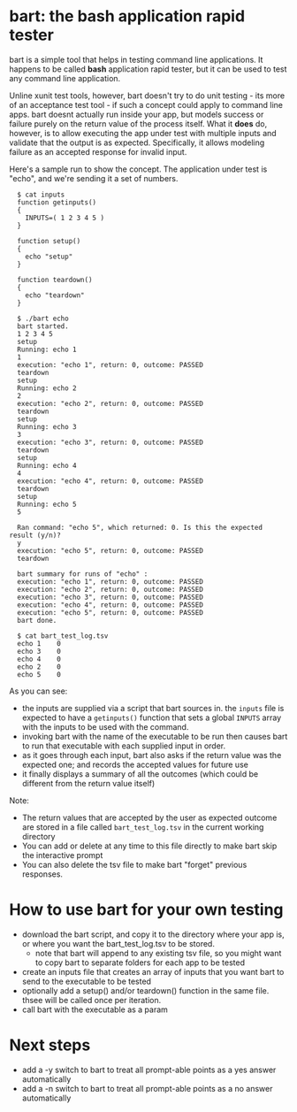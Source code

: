 bart: the bash application rapid tester
========================================

bart is a simple tool that helps in testing command line applications. It happens to be called __bash__ application rapid tester, but it can be used to test any command line application.

Unline xunit test tools, however, bart doesn't try to do unit testing - its more of an acceptance test tool - if such a concept could apply to command line apps. bart doesnt actually run inside your app, but models success or failure purely on the return value of the process itself. What it __does__ do, however, is to allow executing the app under test with multiple inputs and validate that the output is as expected. Specifically, it allows modeling failure as an accepted response for invalid input.

Here's a sample run to show the concept. The application under test is "echo", and we're sending it a set of numbers.

      $ cat inputs
      function getinputs()
      {
        INPUTS=( 1 2 3 4 5 )
      }
      
      function setup()
      {
        echo "setup"
      }
      
      function teardown()
      {
        echo "teardown"
      }
      
      $ ./bart echo
      bart started.
      1 2 3 4 5
      setup
      Running: echo 1
      1
      execution: "echo 1", return: 0, outcome: PASSED
      teardown
      setup
      Running: echo 2
      2
      execution: "echo 2", return: 0, outcome: PASSED
      teardown
      setup
      Running: echo 3
      3
      execution: "echo 3", return: 0, outcome: PASSED
      teardown
      setup
      Running: echo 4
      4
      execution: "echo 4", return: 0, outcome: PASSED
      teardown
      setup
      Running: echo 5
      5
      
      Ran command: "echo 5", which returned: 0. Is this the expected result (y/n)?
      y
      execution: "echo 5", return: 0, outcome: PASSED
      teardown
      
      bart summary for runs of "echo" :
      execution: "echo 1", return: 0, outcome: PASSED
      execution: "echo 2", return: 0, outcome: PASSED
      execution: "echo 3", return: 0, outcome: PASSED
      execution: "echo 4", return: 0, outcome: PASSED
      execution: "echo 5", return: 0, outcome: PASSED
      bart done.
      
      $ cat bart_test_log.tsv
      echo 1	0
      echo 3	0
      echo 4	0
      echo 2	0
      echo 5	0

As you can see:
- the inputs are supplied via a script that bart sources in. the `inputs` file is expected to have a `getinputs()` function that sets a global `INPUTS` array with the inputs to be used with the command.
- invoking bart with the name of the executable to be run then causes bart to run that executable with each supplied input in order.
- as it goes through each input, bart also asks if the return value was the expected one; and records the accepted values for future use
- it finally displays a summary of all the outcomes (which could be different from the return value itself)

Note:
- The return values that are accepted by the user as expected outcome are stored in a file called `bart_test_log.tsv` in the current working directory
- You can add or delete at any time to this file directly to make bart skip the interactive prompt
- You can also delete the tsv file to make bart "forget" previous responses.

How to use bart for your own testing
====================================
- download the bart script, and copy it to the directory where your app is, or where you want the bart_test_log.tsv to be stored.
  - note that bart will append to any existing tsv file, so you might want to copy bart to separate folders for each app to be tested
- create an inputs file that creates an array of inputs that you want bart to send to the executable to be tested
- optionally add a setup() and/or teardown() function in the same file. thsee will be called once per iteration.
- call bart with the executable as a param

Next steps
==========
- add a -y switch to bart to treat all prompt-able points as a yes answer automatically
- add a -n switch to bart to treat all prompt-able points as a no answer automatically
